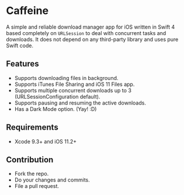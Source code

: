# Caffeine
A simple and reliable download manager app for iOS written in Swift 4 based completely on `URLSession` to deal with concurrent tasks and downloads. It does not depend on any third-party library and uses pure Swift code.

## Features
- Supports downloading files in background.
- Supports iTunes File Sharing and iOS 11 Files app.
- Supports multiple concurrent downloads up to 3 (URLSessionConfiguration default).
- Supports pausing and resuming the active downloads.
- Has a Dark Mode option. (Yay! :D)

## Requirements
- Xcode 9.3+ and iOS 11.2+

## Contribution
- Fork the repo.
- Do your changes and commits.
- File a pull request.
